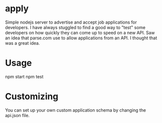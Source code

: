 apply
=====

Simple nodejs server to advertise and accept job applications for developers.  I have always stuggled to find a good way to "test" some developers on how quickly they can come up to speed on a new API.  Saw an idea that parse.com use to allow applications from an API.  I thought that was a great idea.


Usage
====

npm start
npm test

Customizing
==========

You can set up your own custom application schema by changing the api.json file.